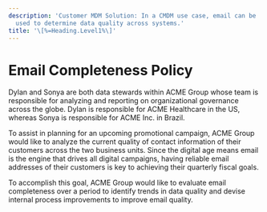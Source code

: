 ```yaml
---
description: 'Customer MDM Solution: In a CMDM use case, email can be
  used to determine data quality across systems.'
title: '\[%=Heading.Level1%\]'
---
```


Email Completeness Policy
=========================

Dylan and Sonya are both data stewards within ACME Group whose team is
responsible for analyzing and reporting on organizational governance
across the globe. Dylan is responsible for ACME Healthcare in the US,
whereas Sonya is responsible for ACME Inc. in Brazil.

To assist in planning for an upcoming promotional campaign, ACME Group
would like to analyze the current quality of contact information of
their customers across the two business units. Since the digital age
means email is the engine that drives all digital campaigns, having
reliable email addresses of their customers is key to achieving their
quarterly fiscal goals.

To accomplish this goal, ACME Group would like to evaluate email
completeness over a period to identify trends in data quality and devise
internal process improvements to improve email quality.
